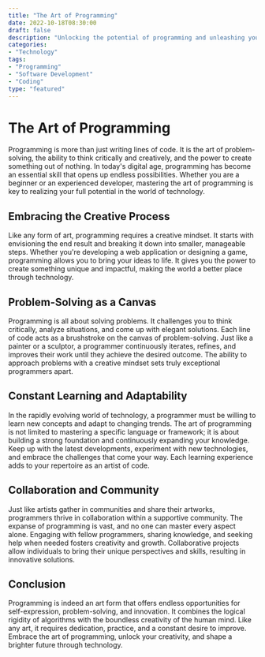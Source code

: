 ```yaml
---
title: "The Art of Programming"
date: 2022-10-18T08:30:00
draft: false
description: "Unlocking the potential of programming and unleashing your creativity."
categories:
- "Technology"
tags:
- "Programming"
- "Software Development"
- "Coding"
type: "featured"
---
```


# The Art of Programming

Programming is more than just writing lines of code. It is the art of problem-solving, the ability to think critically and creatively, and the power to create something out of nothing. In today's digital age, programming has become an essential skill that opens up endless possibilities. Whether you are a beginner or an experienced developer, mastering the art of programming is key to realizing your full potential in the world of technology.

## Embracing the Creative Process

Like any form of art, programming requires a creative mindset. It starts with envisioning the end result and breaking it down into smaller, manageable steps. Whether you're developing a web application or designing a game, programming allows you to bring your ideas to life. It gives you the power to create something unique and impactful, making the world a better place through technology.

## Problem-Solving as a Canvas

Programming is all about solving problems. It challenges you to think critically, analyze situations, and come up with elegant solutions. Each line of code acts as a brushstroke on the canvas of problem-solving. Just like a painter or a sculptor, a programmer continuously iterates, refines, and improves their work until they achieve the desired outcome. The ability to approach problems with a creative mindset sets truly exceptional programmers apart.

## Constant Learning and Adaptability

In the rapidly evolving world of technology, a programmer must be willing to learn new concepts and adapt to changing trends. The art of programming is not limited to mastering a specific language or framework; it is about building a strong foundation and continuously expanding your knowledge. Keep up with the latest developments, experiment with new technologies, and embrace the challenges that come your way. Each learning experience adds to your repertoire as an artist of code.

## Collaboration and Community

Just like artists gather in communities and share their artworks, programmers thrive in collaboration within a supportive community. The expanse of programming is vast, and no one can master every aspect alone. Engaging with fellow programmers, sharing knowledge, and seeking help when needed fosters creativity and growth. Collaborative projects allow individuals to bring their unique perspectives and skills, resulting in innovative solutions.

## Conclusion

Programming is indeed an art form that offers endless opportunities for self-expression, problem-solving, and innovation. It combines the logical rigidity of algorithms with the boundless creativity of the human mind. Like any art, it requires dedication, practice, and a constant desire to improve. Embrace the art of programming, unlock your creativity, and shape a brighter future through technology.
